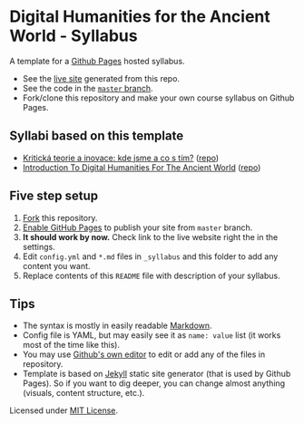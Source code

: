 # Digital Humanities for the Ancient World - Syllabus

A template for a [Github Pages](https://pages.github.com) hosted syllabus.

- See the [live site](https://jan-martinek.github.io/gh-syllabus/) generated from this repo.
- See the code in the [`master` branch](https://github.com/jan-martinek/gh-syllabus/tree/master).
- Fork/clone this repository and make your own course syllabus on Github Pages.

## Syllabi based on this template

- [Kritická teorie a inovace: kde jsme a co s tím?](https://jan-martinek.github.io/ktai2017/) ([repo](https://github.com/jan-martinek/ktai2017))
- [Introduction To Digital Humanities For The Ancient World](https://isaw-ga-3024.github.io/isaw-dh-syllabus/) ([repo](https://github.com/isaw-ga-3024/isaw-dh-syllabus))

## Five step setup

1. [Fork](https://guides.github.com/activities/forking/) this repository.
2. [Enable GitHub Pages](https://help.github.com/articles/configuring-a-publishing-source-for-github-pages/#enabling-github-pages-to-publish-your-site-from-master-or-gh-pages) to publish your site from `master` branch. 
3. **It should work by now.** Check link to the live website right the in the settings.
4. Edit `config.yml` and `*.md` files in `_syllabus` and this folder to add any content you want.
5. Replace contents of this `README` file with description of your syllabus.

## Tips

- The syntax is mostly in easily readable [Markdown](http://markdown-guide.readthedocs.io/en/latest/basics.html). 
- Config file is YAML, but may easily see it as `name: value` list (it works most of the time like this). 
- You may use [Github's own editor](https://help.github.com/articles/editing-files-in-your-repository/) to edit or add any of the files in repository.
- Template is based on [Jekyll](https://jekyllrb.com) static site generator (that is used by Github Pages). So if you want to dig deeper, you can change almost anything (visuals, content structure, etc.).



Licensed under [MIT License](./LICENSE).
